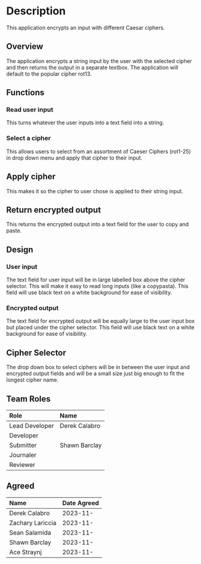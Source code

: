 # Description
This application encrypts an input with different Caesar ciphers.

## Overview
The application encrypts a string input by the user with the selected cipher and then returns the output in a separate textbox. The application will default to the popular cipher rot13.

## Functions
### Read user input 
This turns whatever the user inputs into a text field into a string. 

### Select a cipher
This allows users to select from an assortment of Caeser Ciphers (rot1-25) in drop down menu and apply that cipher to their input.

## Apply cipher
This makes it so the cipher to user chose is applied to their string input.

## Return encrypted output
This returns the encrypted output into a text field for the user to copy and paste.

## Design
### User input
The text field for user input will be in large labelled box above the cipher selector. This will make it easy to read long inputs (like a copypasta). This field will 
use black text on a white background for ease of visibility.

### Encrypted output
The text field for encrypted output will be equally large to the user input box but placed under the cipher selector. This field will use black text on a white 
background for ease of visibility.


## Cipher Selector
The drop down box to select ciphers will be in between the user input and encrypted output fields and will be a small size just big enough to fit the longest cipher 
name.

## Team Roles
| Role           | Name             |
| :---           | :---             |
| Lead Developer | Derek Calabro    |
| Developer      |                  |
| Submitter      | Shawn Barclay    |
| Journaler      |                  |
| Reviewer       |                  |

## Agreed
| Name             | Date Agreed |
| :---             | :---        |
| Derek Calabro    | 2023-11-    |
| Zachary Lariccia | 2023-11-    |
| Sean Salamida    | 2023-11-    |
| Shawn Barclay    | 2023-11-    |
| Ace Straynj      | 2023-11-    |

